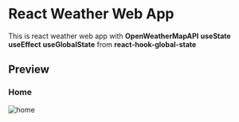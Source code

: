 # React Weather Web App

This is react weather web app with **OpenWeatherMapAPI** **useState** **useEffect** **useGlobalState** from **react-hook-global-state**

## Preview

### Home

![home]("/public/screenshot-home.jpg")
